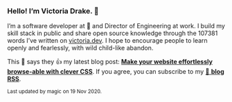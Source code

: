 ### Hello! I’m Victoria Drake. 👋

I’m a software developer at 💜 and Director of Engineering at work. I build my skill stack in public and share open source knowledge through the 107381 words I’ve written on [victoria.dev](https://victoria.dev). I hope to encourage people to learn openly and fearlessly, with wild child-like abandon.

This 🥑 says they 👍 my latest blog post: **[Make your website effortlessly browse-able with clever CSS](https://victoria.dev/blog/make-your-website-effortlessly-browse-able-with-clever-css/)**. If you agree, you can subscribe to my [📡 **blog RSS**](https://victoria.dev/index.xml).

<sub>Last updated by magic on 19 Nov 2020.</sub>
